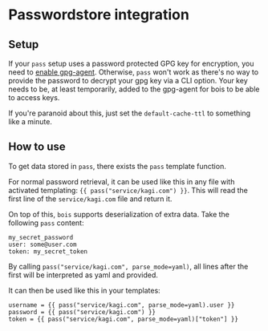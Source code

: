 # Passwordstore integration

## Setup

If your `pass` setup uses a password protected GPG key for encryption, you need to [enable gpg-agent](https://wiki.archlinux.org/title/GnuPG#gpg-agent).
Otherwise, `pass` won't work as there's no way to provide the password to decrypt your gpg key via a CLI option.
Your key needs to be, at least temporarily, added to the gpg-agent for bois to be able to access keys.

If you're paranoid about this, just set the `default-cache-ttl` to something like a minute.

## How to use

To get data stored in `pass`, there exists the `pass` template function.

For normal password retrieval, it can be used like this in any file with activated templating: `{{ pass("service/kagi.com") }}`.
This will read the first line of the `service/kagi.com` file and return it.

On top of this, `bois` supports deserialization of extra data.
Take the following `pass` content:

```
my_secret_password
user: some@user.com
token: my_secret_token
```

By calling `pass("service/kagi.com", parse_mode=yaml)`, all lines after the first will be interpreted as yaml and provided.

It can then be used like this in your templates:

```
username = {{ pass("service/kagi.com", parse_mode=yaml).user }}
password = {{ pass("service/kagi.com") }}
token = {{ pass("service/kagi.com", parse_mode=yaml)["token"] }}
```
